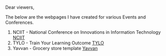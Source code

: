 Dear viewers,

The below are the webpages I have created for various Events and Conferences.

1. NCIIT - National Conference on Innovations in Information Technology [NCIIT](https://sasidharanl.github.io/BIT/NCIIT/)
2. TYLO - Train Your Learning Outcome [TYLO](https://sasidharanl.github.io/BIT/IT/)
3. Yavvan - Grocery store template [Yavvan](https://sasidharanl.github.io/BIT/yavvan/)

